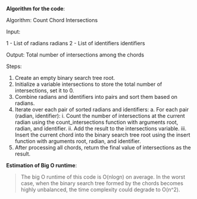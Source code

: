 **Algorithm for the code**:

Algorithm: Count Chord Intersections

Input:

1 - List of radians radians
2 - List of identifiers identifiers

Output:
Total number of intersections among the chords


Steps:

1) Create an empty binary search tree root.
2) Initialize a variable intersections to store the total number of intersections, set it to 0.
3) Combine radians and identifiers into pairs and sort them based on radians.
4) Iterate over each pair of sorted radians and identifiers:
a. For each pair (radian, identifier):
i. Count the number of intersections at the current radian using the count_intersections function with arguments root, radian, and identifier.
ii. Add the result to the intersections variable.
iii. Insert the current chord into the binary search tree root using the insert function with arguments root, radian, and identifier.
5) After processing all chords, return the final value of intersections as the result.



**Estimation of Big O runtime**: 
> The big O runtime of this code is O(nlogn) on average.
> In the worst case, when the binary search tree formed by the chords becomes highly unbalanced, the time complexity could degrade to O(n^2).


